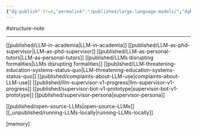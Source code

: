 ```yaml
---
{"dg-publish":true,"permalink":"/published/large-language-models/","dgPassFrontmatter":true,"noteIcon":""}
---
```


#structure-note 

<!--  probablistic pattern matching

LLM's struggle with logical reasoning due to 'token bias'

better prompting can genrate better results from LLMs 'chain-of-thought' promoting
'train time comute' vs 'infer time compute'

key differences and functionalities between closed and open source LLMs?

https://www.youtube.com/watch?v=CB7NNsI27ks&t=303s -->

---

[[published/LLM-in-academia\|LLM-in-academia]]
[[published/LLM-as-phd-supervisor\|LLM-as-phd-supervisor]]
[[published/LLM-as-personal-tutors\|LLM-as-personal-tutors]]
[[published/LLMs disrupting formalities\|LLMs disrupting formalities]]
[[published/LLM-threatening-education-systems-status-quo\|LLM-threatening-education-systems-status-quo]]
[[published/complaints-about-LLM-use\|complaints-about-LLM-use]]
[[published/llm-supervisor-v1-progress\|llm-supervisor-v1-progress]]
[[published/supervisor-bot-v1-prototype\|supervisor-bot-v1-prototype]]
[[published/supervisor-persona\|supervisor-persona]]

[[published/open-source-LLMs\|open-source-LLMs]]
[[_unpublished/running-LLMs-locally\|running-LLMs-locally]]

[memory]
